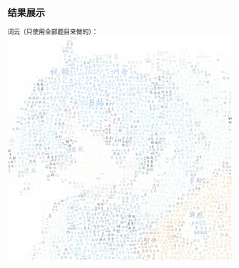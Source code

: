 ## 结果展示
词云（只使用全部题目来做的）：
![b吧娘](https://github.com/yu132/Baidu-bilibili-tieba-analyse/blob/master/pic2.jpg) 
